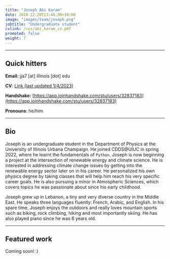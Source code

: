 ```yaml
---
title: "Joseph Abi Karam"
date: 2018-12-20T13:44:30+10:00
image: "images/team/joseph.png"
jobtitle: "Undergraduate student"
cvlink: /cvs/abi_karam_cv.pdf
promoted: false
weight: 7
---
```


---
## Quick hitters

**Email:** jja7 [at] illinois [dot] edu 

**CV**: [Link (last updated 1/4/2023)](/cvs/abi_karam_cv.pdf)

**Handshake:** [https://app.joinhandshake.com/stu/users/32837183](https://app.joinhandshake.com/stu/users/32837183)

**Pronouns**: he/him

---
## Bio
Joseph is an undergraduate student in the Department of Physics at the University of Illinois Urbana Champaign. He joined CDDS@UIUC in spring 2022, where he learnt the fundamentals of `Python`. Joseph is now beginning a project at the intersection of renewable energy and climate science. He is interested in addressing climate change issues by getting into the renewable energy sector later on in his career. He personalized his own physics degree by taking classes that will help him reach his very specific career goals. He is also pursuing a minor in Atmospheric Sciences, which covers topics he was passionate about since his early childhood.

Joseph grew up in Lebanon, a tiny and very diverse country in the Middle East. He speaks three languages fluently: French, Arabic, and English. In his spare time, Joseph enjoys the outdoors and really loves mountain sports such as biking, rock climbing, hiking and most importantly skiing. He has also played piano since he was 6 years old.

---
## Featured work
Coming soon! :) 
